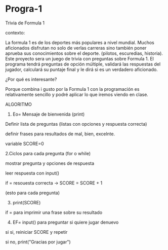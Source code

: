 # Progra-1
Trivia de Formula 1

contexto:

La formula 1 es de los deportes más populares a nivel mundial. Muchos aficionados disfrutan no solo de verlas carreras sino también poner aprueba sus conocimientos sobre el deporte. (pilotos, escuredias, historia). 
Este proyecto sera un juego de trivia con preguntas sobre Formula 1.
El programa tendrá preguntas de opción múltiple, validará las respuestas del jugador, calculará su puntaje final y le dirá si es un verdadero aficionado. 

¿Por qué es interesante?

Porque combina i gusto por la Formula 1 con la programación es relativamente sencillo y podré aplicar lo que iremos viendo en clase. 

ALGORITMO 

1. Eo= Mensaje de bienvenida (print)
   
Definir lista de preguntas (listas con opciones y respuesta correcta)

definir frases para resultados de  mal, bien, excelnte. 

variable SCORE=0

2.Ciclos para cada pregunta (for o while)

mostrar pregunta y opciones de respuesta 

leer respuesta con input()

if = resouesta correcta -> SCORE = SCORE + 1

(esto para cada pregunta)

3. print(SCORE)

if = para imprimir una frase sobre su resultado 

4. EF= input() para preguntar si quiere jugar denuevo

si si, reiniciar SCORE y repetir

si no, print("Gracias por jugar") 



 
